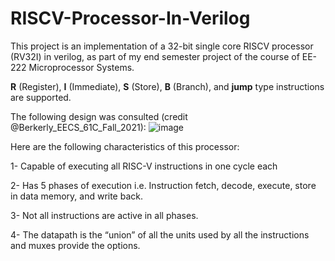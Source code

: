# RISCV-Processor-In-Verilog
This project is an implementation of a 32-bit single core RISCV processor (RV32I) in verilog, as part of my end semester project of the course of EE-222 Microprocessor Systems.

**R** (Register), **I** (Immediate), **S** (Store), **B** (Branch), and **jump** type instructions are supported.

The following design was consulted (credit @Berkerly_EECS_61C_Fall_2021):
![image](https://github.com/MoonisAmir10/RISCV-Processor-In-Verilog/assets/135621767/27f7ebcf-5d47-4409-bcdc-6a7e30a38ca0)


Here are the following characteristics of this processor:

1- Capable of executing all RISC-V instructions in one cycle each

2- Has 5 phases of execution i.e. Instruction fetch, decode, execute, store in data memory, and write back.

3- Not all instructions are active in all phases.

4- The datapath is the “union” of all the units used by all the instructions and muxes provide the options.
